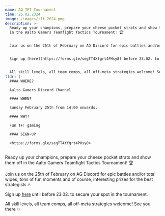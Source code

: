 ```yaml
---
name: AG TFT Tournament
time: 25.02.2024
image: /images/tft-2024.png
description: >-
  Ready up your champions, prepare your cheese pocket strats and show them off
  in the Aalto Gamers Teamfight Tactics Tournament! 🏆


  Join us on the 25th of February on AG Discord for epic battles and/or total wipes, tons of fun moments and of course, interesting prizes for the best strategists 🔥


  Sign up [here](https://forms.gle/segTT4Xfgrt4PHsy8) before 23.02. to secure your spot in the tournament.


  All skill levels, all team comps, all off-meta strategies welcome! See you there 💥
tldr: |-
  #### WHERE?

  Aalto Gamers Discord Channel

  #### WHEN?

  Sunday February 25th from 14:00 onwards.

  #### WHY?

  Fun TFT gaming

  #### SIGN-UP

  <https://forms.gle/segTT4Xfgrt4PHsy8>
---
```


Ready up your champions, prepare your cheese pocket strats and show them off in the Aalto Gamers Teamfight Tactics Tournament! 🏆

Join us on the 25th of February on AG Discord for epic battles and/or total wipes, tons of fun moments and of course, interesting prizes for the best strategists 🔥

Sign up [here](https://forms.gle/segTT4Xfgrt4PHsy8) until before 23.02. to secure your spot in the tournament.

All skill levels, all team comps, all off-meta strategies welcome! See you there 💥
